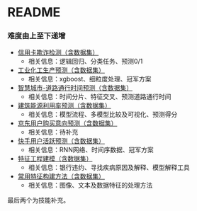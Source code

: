 # README

### 难度由上至下递增

- <a href='https://github.com/ben1234560/AiLearning-Theory-Applying/tree/master/%E6%9C%BA%E5%99%A8%E5%AD%A6%E4%B9%A0%E7%AB%9E%E8%B5%9B%E5%AE%9E%E6%88%98_%E4%BC%98%E8%83%9C%E8%A7%A3%E5%86%B3%E6%96%B9%E6%A1%88/%E4%BF%A1%E7%94%A8%E5%8D%A1%E6%AC%BA%E8%AF%88%E6%A3%80%E6%B5%8B'>信用卡欺诈检测（含数据集）</a>
  - 相关信息：逻辑回归、分类任务、预测0/1
- <a href='https://github.com/ben1234560/AiLearning-Theory-Applying/tree/master/%E6%9C%BA%E5%99%A8%E5%AD%A6%E4%B9%A0%E7%AB%9E%E8%B5%9B%E5%AE%9E%E6%88%98_%E4%BC%98%E8%83%9C%E8%A7%A3%E5%86%B3%E6%96%B9%E6%A1%88/%E5%B7%A5%E4%B8%9A%E5%8C%96%E5%B7%A5%E7%94%9F%E4%BA%A7%E9%A2%84%E6%B5%8B'>工业化工生产预测（含数据集）</a>
  - 相关信息：xgboost、细粒度处理、冠军方案
- <a href='https://github.com/ben1234560/AiLearning-Theory-Applying/tree/master/%E6%9C%BA%E5%99%A8%E5%AD%A6%E4%B9%A0%E7%AB%9E%E8%B5%9B%E5%AE%9E%E6%88%98_%E4%BC%98%E8%83%9C%E8%A7%A3%E5%86%B3%E6%96%B9%E6%A1%88/%E6%99%BA%E6%85%A7%E5%9F%8E%E5%B8%82-%E9%81%93%E8%B7%AF%E9%80%9A%E8%A1%8C%E6%97%B6%E9%97%B4%E9%A2%84%E6%B5%8B'>智慧城市-道路通行时间预测（含数据集）</a>
  - 相关信息：时间分片、特征交叉、预测道路通行时间
- <a href='https://github.com/ben1234560/AiLearning-Theory-Applying/tree/master/%E6%9C%BA%E5%99%A8%E5%AD%A6%E4%B9%A0%E7%AB%9E%E8%B5%9B%E5%AE%9E%E6%88%98_%E4%BC%98%E8%83%9C%E8%A7%A3%E5%86%B3%E6%96%B9%E6%A1%88/%E5%BB%BA%E7%AD%91%E8%83%BD%E6%BA%90%E5%88%A9%E7%94%A8%E7%8E%87%E9%A2%84%E6%B5%8B'>建筑能源利用率预测（含数据集）</a>
  - 相关信息：模型流程、多模型比较及可视化、预测得分
- <a href='https://github.com/ben1234560/AiLearning-Theory-Applying/tree/master/%E6%9C%BA%E5%99%A8%E5%AD%A6%E4%B9%A0%E7%AB%9E%E8%B5%9B%E5%AE%9E%E6%88%98_%E4%BC%98%E8%83%9C%E8%A7%A3%E5%86%B3%E6%96%B9%E6%A1%88/%E4%BA%AC%E4%B8%9C%E7%94%A8%E6%88%B7%E8%B4%AD%E4%B9%B0%E6%84%8F%E5%90%91%E9%A2%84%E6%B5%8B'>京东用户购买意向预测（含数据集）</a>
  - 相关信息：待补充
- <a href='https://github.com/ben1234560/AiLearning-Theory-Applying/tree/master/%E6%9C%BA%E5%99%A8%E5%AD%A6%E4%B9%A0%E7%AB%9E%E8%B5%9B%E5%AE%9E%E6%88%98_%E4%BC%98%E8%83%9C%E8%A7%A3%E5%86%B3%E6%96%B9%E6%A1%88/%E5%BF%AB%E6%89%8B%E7%9F%AD%E8%A7%86%E9%A2%91%E7%94%A8%E6%88%B7%E6%B4%BB%E8%B7%83%E5%BA%A6%E5%88%86%E6%9E%90'>快手用户活跃预测（含数据集）</a>
  - 相关信息：RNN网络、时间序数据、冠军方案
- <a href='https://github.com/ben1234560/AiLearning-Theory-Applying/tree/master/%E6%9C%BA%E5%99%A8%E5%AD%A6%E4%B9%A0%E7%AB%9E%E8%B5%9B%E5%AE%9E%E6%88%98_%E4%BC%98%E8%83%9C%E8%A7%A3%E5%86%B3%E6%96%B9%E6%A1%88/%E7%89%B9%E5%BE%81%E5%B7%A5%E7%A8%8B%E5%BB%BA%E6%A8%A1'>特征工程建模（含数据集）</a>
  - 相关信息：银行违约、寻找疾病原因及解释、模型解释工具
- <a href='https://github.com/ben1234560/AiLearning-Theory-Applying/tree/master/%E6%9C%BA%E5%99%A8%E5%AD%A6%E4%B9%A0%E7%AB%9E%E8%B5%9B%E5%AE%9E%E6%88%98_%E4%BC%98%E8%83%9C%E8%A7%A3%E5%86%B3%E6%96%B9%E6%A1%88/%E5%B8%B8%E7%94%A8%E7%89%B9%E5%BE%81%E6%9E%84%E5%BB%BA%E6%96%B9%E6%B3%95'>常用特征构建方法（含数据集）</a>
  - 相关信息：图像、文本及数据特征的处理方法

最后两个为技能补充。

